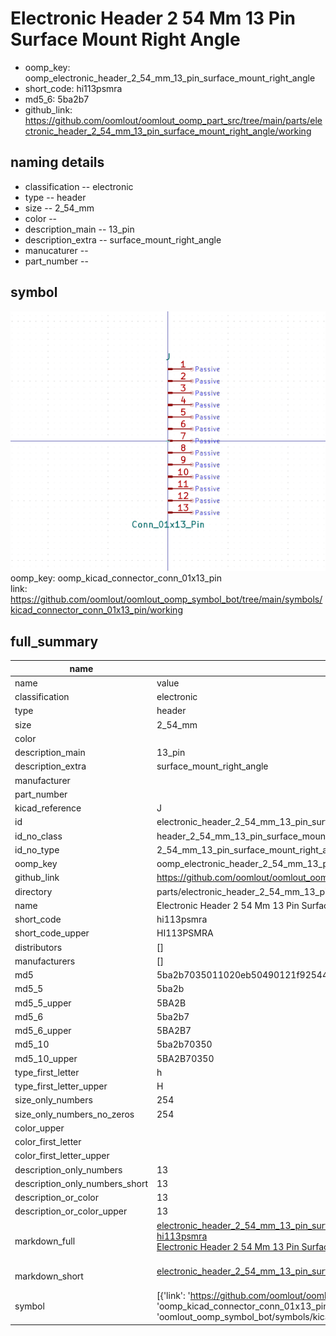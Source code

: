 # Electronic Header 2 54 Mm 13 Pin Surface Mount Right Angle

  
* oomp_key: oomp_electronic_header_2_54_mm_13_pin_surface_mount_right_angle 
* short_code: hi113psmra
* md5_6: 5ba2b7  
* github_link: https://github.com/oomlout/oomlout_oomp_part_src/tree/main/parts/electronic_header_2_54_mm_13_pin_surface_mount_right_angle/working  
## naming details
* classification -- electronic
* type -- header
* size -- 2_54_mm
* color -- 
* description_main -- 13_pin
* description_extra -- surface_mount_right_angle
* manucaturer -- 
* part_number -- 



## symbol

![](symbol/0/working/working_600.png)  
oomp_key: oomp_kicad_connector_conn_01x13_pin  
link: https://github.com/oomlout/oomlout_oomp_symbol_bot/tree/main/symbols/kicad_connector_conn_01x13_pin/working  


## full_summary
| name | value | 
| --- | --- | 
| name | value | 
| classification | electronic | 
| type | header | 
| size | 2_54_mm | 
| color |  | 
| description_main | 13_pin | 
| description_extra | surface_mount_right_angle | 
| manufacturer |  | 
| part_number |  | 
| kicad_reference | J | 
| id | electronic_header_2_54_mm_13_pin_surface_mount_right_angle | 
| id_no_class | header_2_54_mm_13_pin_surface_mount_right_angle | 
| id_no_type | 2_54_mm_13_pin_surface_mount_right_angle | 
| oomp_key | oomp_electronic_header_2_54_mm_13_pin_surface_mount_right_angle | 
| github_link | https://github.com/oomlout/oomlout_oomp_part_src/tree/main/parts/electronic_header_2_54_mm_13_pin_surface_mount_right_angle/working | 
| directory | parts/electronic_header_2_54_mm_13_pin_surface_mount_right_angle | 
| name | Electronic Header 2 54 Mm 13 Pin Surface Mount Right Angle | 
| short_code | hi113psmra | 
| short_code_upper | HI113PSMRA | 
| distributors | [] | 
| manufacturers | [] | 
| md5 | 5ba2b7035011020eb50490121f92544c | 
| md5_5 | 5ba2b | 
| md5_5_upper | 5BA2B | 
| md5_6 | 5ba2b7 | 
| md5_6_upper | 5BA2B7 | 
| md5_10 | 5ba2b70350 | 
| md5_10_upper | 5BA2B70350 | 
| type_first_letter | h | 
| type_first_letter_upper | H | 
| size_only_numbers | 254 | 
| size_only_numbers_no_zeros | 254 | 
| color_upper |  | 
| color_first_letter |  | 
| color_first_letter_upper |  | 
| description_only_numbers | 13 | 
| description_only_numbers_short | 13 | 
| description_or_color | 13 | 
| description_or_color_upper | 13 | 
| markdown_full | [electronic_header_2_54_mm_13_pin_surface_mount_right_angle](https://github.com/oomlout/oomlout_oomp_part_src/tree/main/parts/electronic_header_2_54_mm_13_pin_surface_mount_right_angle/working)<br>[hi113psmra](https://github.com/oomlout/oomlout_oomp_part_src/tree/main/parts/electronic_header_2_54_mm_13_pin_surface_mount_right_angle/working)<br>[Electronic Header 2 54 Mm 13 Pin Surface Mount Right Angle](https://github.com/oomlout/oomlout_oomp_part_src/tree/main/parts/electronic_header_2_54_mm_13_pin_surface_mount_right_angle/working)<br><br> | 
| markdown_short | [electronic_header_2_54_mm_13_pin_surface_mount_right_angle](https://github.com/oomlout/oomlout_oomp_part_src/tree/main/parts/electronic_header_2_54_mm_13_pin_surface_mount_right_angle/working)<br><br> | 
| symbol | [{'link': 'https://github.com/oomlout/oomlout_oomp_symbol_bot/tree/main/symbols/kicad_connector_conn_01x13_pin', 'oomp_key': 'oomp_kicad_connector_conn_01x13_pin', 'directory': 'oomlout_oomp_symbol_bot/symbols/kicad_connector_conn_01x13_pin//working/working.kicad_sym'}] | 

